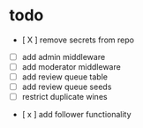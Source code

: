 # todo


- [ X ] remove secrets from repo
- [ ] add admin middleware
- [ ] add moderator middleware
- [ ] add review queue table
- [ ] add review queue seeds
- [ ] restrict duplicate wines
- [ x ] add follower functionality